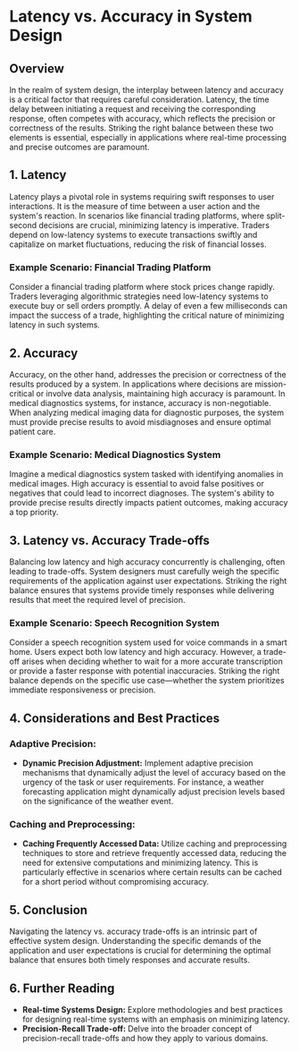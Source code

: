 # Latency vs. Accuracy in System Design

## Overview

In the realm of system design, the interplay between latency and accuracy is a critical factor that requires careful consideration. Latency, the time delay between initiating a request and receiving the corresponding response, often competes with accuracy, which reflects the precision or correctness of the results. Striking the right balance between these two elements is essential, especially in applications where real-time processing and precise outcomes are paramount.

## 1. Latency

Latency plays a pivotal role in systems requiring swift responses to user interactions. It is the measure of time between a user action and the system's reaction. In scenarios like financial trading platforms, where split-second decisions are crucial, minimizing latency is imperative. Traders depend on low-latency systems to execute transactions swiftly and capitalize on market fluctuations, reducing the risk of financial losses.

### Example Scenario: Financial Trading Platform

Consider a financial trading platform where stock prices change rapidly. Traders leveraging algorithmic strategies need low-latency systems to execute buy or sell orders promptly. A delay of even a few milliseconds can impact the success of a trade, highlighting the critical nature of minimizing latency in such systems.

## 2. Accuracy

Accuracy, on the other hand, addresses the precision or correctness of the results produced by a system. In applications where decisions are mission-critical or involve data analysis, maintaining high accuracy is paramount. In medical diagnostics systems, for instance, accuracy is non-negotiable. When analyzing medical imaging data for diagnostic purposes, the system must provide precise results to avoid misdiagnoses and ensure optimal patient care.

### Example Scenario: Medical Diagnostics System

Imagine a medical diagnostics system tasked with identifying anomalies in medical images. High accuracy is essential to avoid false positives or negatives that could lead to incorrect diagnoses. The system's ability to provide precise results directly impacts patient outcomes, making accuracy a top priority.

## 3. Latency vs. Accuracy Trade-offs

Balancing low latency and high accuracy concurrently is challenging, often leading to trade-offs. System designers must carefully weigh the specific requirements of the application against user expectations. Striking the right balance ensures that systems provide timely responses while delivering results that meet the required level of precision.

### Example Scenario: Speech Recognition System

Consider a speech recognition system used for voice commands in a smart home. Users expect both low latency and high accuracy. However, a trade-off arises when deciding whether to wait for a more accurate transcription or provide a faster response with potential inaccuracies. Striking the right balance depends on the specific use case—whether the system prioritizes immediate responsiveness or precision.

## 4. Considerations and Best Practices

### Adaptive Precision:

- **Dynamic Precision Adjustment:**
  Implement adaptive precision mechanisms that dynamically adjust the level of accuracy based on the urgency of the task or user requirements. For instance, a weather forecasting application might dynamically adjust precision levels based on the significance of the weather event.

### Caching and Preprocessing:

- **Caching Frequently Accessed Data:**
  Utilize caching and preprocessing techniques to store and retrieve frequently accessed data, reducing the need for extensive computations and minimizing latency. This is particularly effective in scenarios where certain results can be cached for a short period without compromising accuracy.

## 5. Conclusion

Navigating the latency vs. accuracy trade-offs is an intrinsic part of effective system design. Understanding the specific demands of the application and user expectations is crucial for determining the optimal balance that ensures both timely responses and accurate results.

## 6. Further Reading

- **Real-time Systems Design:**
  Explore methodologies and best practices for designing real-time systems with an emphasis on minimizing latency.
- **Precision-Recall Trade-off:**
  Delve into the broader concept of precision-recall trade-offs and how they apply to various domains.
